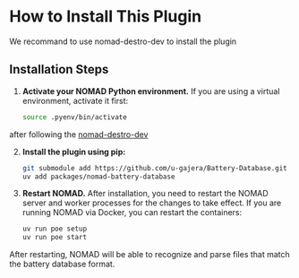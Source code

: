 
# How to Install This Plugin

We recommand to use nomad-destro-dev to install the plugin

## Installation Steps

1.  **Activate your NOMAD Python environment.**
    If you are using a virtual environment, activate it first:
    ```bash
    source .pyenv/bin/activate
    ```

after following the [nomad-destro-dev](https://github.com/FAIRmat-NFDI/nomad-distro-dev)

2.  **Install the plugin using pip:**
    ```bash
    git submodule add https://github.com/u-gajera/Battery-Database.git
    uv add packages/nomad-battery-database
    ```

3.  **Restart NOMAD.**
    After installation, you need to restart the NOMAD server and worker processes for the changes to take effect. If you are running NOMAD via Docker, you can restart the containers:
    ```bash
    uv run poe setup
    uv run poe start
    ```

After restarting, NOMAD will be able to recognize and parse files that match the battery database format.